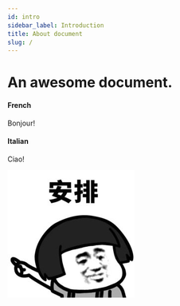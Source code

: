 ```yaml
---
id: intro
sidebar_label: Introduction
title: About document
slug: /
---
```


# An awesome document.

#### **French**

Bonjour!

#### **Italian**

Ciao!

<a href="/分享/好玩的网站、工具" target="_top" title="安排"><img src="/img/qianduan-b6d3ccb4-bd13-447e-b88d-f0016b57da49.png" alt="logo"></a>
